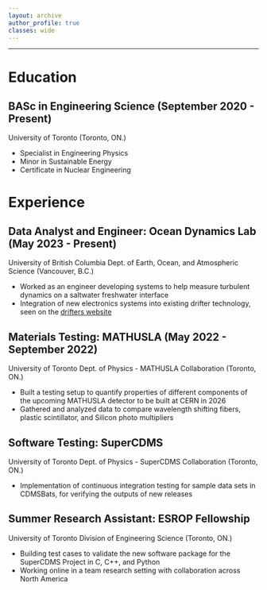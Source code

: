 ```yaml
---
layout: archive
author_profile: true
classes: wide
---
```



--------------------------------

# Education
## BASc in Engineering Science (September 2020 - Present)
University of Toronto (Toronto, ON.)
* Specialist in Engineering Physics
* Minor in Sustainable Energy
* Certificate in Nuclear Engineering

# Experience
## Data Analyst and Engineer: Ocean Dynamics Lab (May 2023 - Present)
University of British Columbia Dept. of Earth, Ocean, and Atmospheric Science (Vancouver, B.C.)
* Worked as an engineer developing systems to help measure turbulent dynamics on a saltwater freshwater interface
* Integration of new electronics systems into existing drifter technology, seen on the [drifters website](https://drifters.eoas.ubc.ca/)

## Materials Testing: MATHUSLA (May 2022 - September 2022)
University of Toronto Dept. of Physics - MATHUSLA Collaboration (Toronto, ON.)
* Built a testing setup to quantify properties of different components of the upcoming MATHUSLA detector to be built at CERN in 2026
* Gathered and analyzed data to compare wavelength shifting fibers, plastic scintillator, and Silicon photo multipliers

## Software Testing: SuperCDMS
University of Toronto Dept. of Physics - SuperCDMS Collaboration (Toronto, ON.)
* Implementation of continuous integration testing for sample data sets in CDMSBats, for verifying the outputs of new releases

## Summer Research Assistant: ESROP Fellowship
University of Toronto Division of Engineering Science (Toronto, ON.)
* Building test cases to validate the new software package for the SuperCDMS Project in C, C++, and Python
* Working online in a team research setting with collaboration across North America


